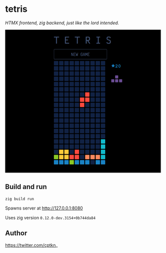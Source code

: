 # tetris

_HTMX frontend, zig backend, just like the lord intended._

![Nice screenshot, bro](docs/screenshot.png)

## Build and run

`zig build run`

Spawns server at http://127.0.0.1:8080

Uses zig version `0.12.0-dev.3154+0b744da84`

## Author

https://twitter.com/cptkn_